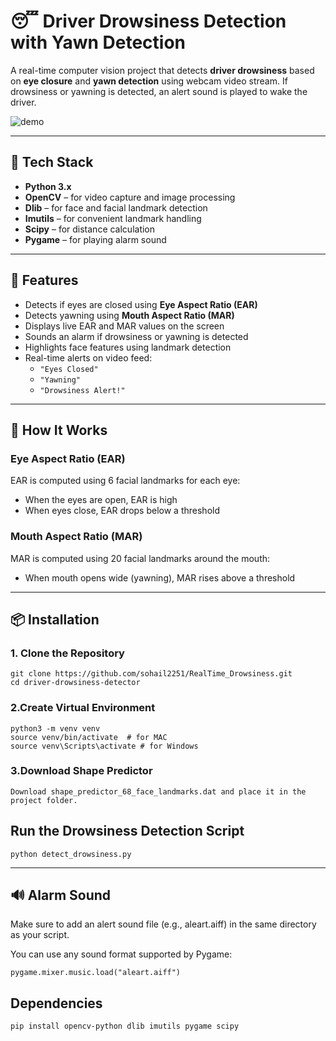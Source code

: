# 😴 Driver Drowsiness Detection with Yawn Detection

A real-time computer vision project that detects **driver drowsiness** based on **eye closure** and **yawn detection** using webcam video stream. If drowsiness or yawning is detected, an alert sound is played to wake the driver.

![demo](https://github.com/your-username/your-repo-name/assets/demo.gif) <!-- You can add a demo GIF or image here -->

---

## 🔧 Tech Stack

- **Python 3.x**
- **OpenCV** – for video capture and image processing
- **Dlib** – for face and facial landmark detection
- **Imutils** – for convenient landmark handling
- **Scipy** – for distance calculation
- **Pygame** – for playing alarm sound

---

## 📁 Features

- Detects if eyes are closed using **Eye Aspect Ratio (EAR)**
- Detects yawning using **Mouth Aspect Ratio (MAR)**
- Displays live EAR and MAR values on the screen
- Sounds an alarm if drowsiness or yawning is detected
- Highlights face features using landmark detection
- Real-time alerts on video feed:
  - `"Eyes Closed"`
  - `"Yawning"`
  - `"Drowsiness Alert!"`

---

## 🧠 How It Works

### Eye Aspect Ratio (EAR)
EAR is computed using 6 facial landmarks for each eye:
- When the eyes are open, EAR is high
- When eyes close, EAR drops below a threshold

### Mouth Aspect Ratio (MAR)
MAR is computed using 20 facial landmarks around the mouth:
- When mouth opens wide (yawning), MAR rises above a threshold

---

## 📦 Installation

### 1. Clone the Repository
```
git clone https://github.com/sohail2251/RealTime_Drowsiness.git
cd driver-drowsiness-detector
```

### 2.Create Virtual Environment
```
python3 -m venv venv
source venv/bin/activate  # for MAC
source venv\Scripts\activate # for Windows
```

### 3.Download Shape Predictor
```
Download shape_predictor_68_face_landmarks.dat and place it in the project folder.
```

## Run the Drowsiness Detection Script
```
python detect_drowsiness.py
```
---

## 🔊 Alarm Sound
Make sure to add an alert sound file (e.g., aleart.aiff) in the same directory as your script.

You can use any sound format supported by Pygame:
  ```
  pygame.mixer.music.load("aleart.aiff")
```
## Dependencies
  ```
  pip install opencv-python dlib imutils pygame scipy
```



